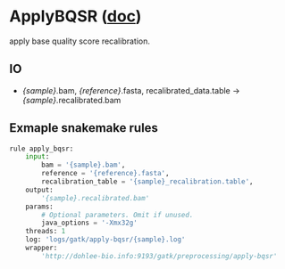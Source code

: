 # ApplyBQSR ([doc](https://software.broadinstitute.org/gatk/documentation/tooldocs/current/org_broadinstitute_hellbender_tools_walkers_bqsr_ApplyBQSR.php))

apply base quality score recalibration.

## IO

- *{sample}*.bam, *{reference}*.fasta, recalibrated_data.table -> *{sample}*.recalibrated.bam

## Exmaple snakemake rules
```python
rule apply_bqsr:
    input:
        bam = '{sample}.bam',
        reference = '{reference}.fasta',
        recalibration_table = '{sample}_recalibration.table',
    output:
        '{sample}.recalibrated.bam'
    params:
        # Optional parameters. Omit if unused.
        java_options = '-Xmx32g'
    threads: 1
    log: 'logs/gatk/apply-bqsr/{sample}.log'
    wrapper:
        'http://dohlee-bio.info:9193/gatk/preprocessing/apply-bqsr'
```
